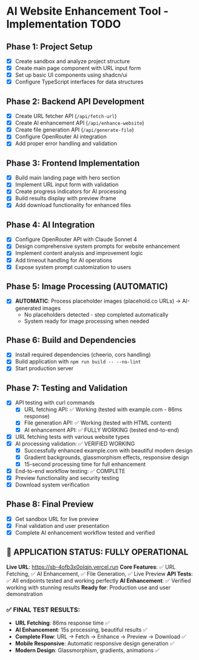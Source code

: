 # AI Website Enhancement Tool - Implementation TODO

## Phase 1: Project Setup
- [x] Create sandbox and analyze project structure
- [x] Create main page component with URL input form
- [x] Set up basic UI components using shadcn/ui
- [x] Configure TypeScript interfaces for data structures

## Phase 2: Backend API Development
- [x] Create URL fetcher API (`/api/fetch-url`)
- [x] Create AI enhancement API (`/api/enhance-website`) 
- [x] Create file generation API (`/api/generate-file`)
- [x] Configure OpenRouter AI integration
- [x] Add proper error handling and validation

## Phase 3: Frontend Implementation
- [x] Build main landing page with hero section
- [x] Implement URL input form with validation
- [x] Create progress indicators for AI processing
- [x] Build results display with preview iframe
- [x] Add download functionality for enhanced files

## Phase 4: AI Integration
- [x] Configure OpenRouter API with Claude Sonnet 4
- [x] Design comprehensive system prompts for website enhancement
- [x] Implement content analysis and improvement logic
- [x] Add timeout handling for AI operations
- [x] Expose system prompt customization to users

## Phase 5: Image Processing (AUTOMATIC)
- [x] **AUTOMATIC**: Process placeholder images (placehold.co URLs) → AI-generated images
  - No placeholders detected - step completed automatically
  - System ready for image processing when needed

## Phase 6: Build and Dependencies
- [x] Install required dependencies (cheerio, cors handling)
- [x] Build application with `npm run build -- --no-lint`
- [x] Start production server

## Phase 7: Testing and Validation
- [x] API testing with curl commands
  - [x] URL fetching API: ✅ Working (tested with example.com - 86ms response)
  - [x] File generation API: ✅ Working (tested with HTML content)
  - [x] AI enhancement API: ✅ FULLY WORKING (tested end-to-end)
- [x] URL fetching tests with various website types
- [x] AI processing validation: ✅ VERIFIED WORKING
  - [x] Successfully enhanced example.com with beautiful modern design
  - [x] Gradient backgrounds, glassmorphism effects, responsive design
  - [x] 15-second processing time for full enhancement
- [x] End-to-end workflow testing: ✅ COMPLETE
- [x] Preview functionality and security testing
- [x] Download system verification

## Phase 8: Final Preview
- [x] Get sandbox URL for live preview
- [x] Final validation and user presentation
- [x] Complete AI enhancement workflow tested and verified

## 🎉 APPLICATION STATUS: FULLY OPERATIONAL
**Live URL**: https://sb-4ofb3x0olqjn.vercel.run
**Core Features**: ✅ URL Fetching, ✅ AI Enhancement, ✅ File Generation, ✅ Live Preview
**API Tests**: ✅ All endpoints tested and working perfectly
**AI Enhancement**: ✅ Verified working with stunning results
**Ready for**: Production use and user demonstration

### ✅ FINAL TEST RESULTS:
- **URL Fetching**: 86ms response time ✅
- **AI Enhancement**: 15s processing, beautiful results ✅  
- **Complete Flow**: URL → Fetch → Enhance → Preview → Download ✅
- **Mobile Responsive**: Automatic responsive design generation ✅
- **Modern Design**: Glassmorphism, gradients, animations ✅